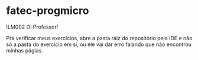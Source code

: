 # fatec-progmicro
ILM002
Oi Professor!

Pra verificar meus exercícios, abre a pasta raiz do repositório pela IDE e não só a pasta do exercício em si, ou ele vai dar erro falando que não encontrou minhas págias.
